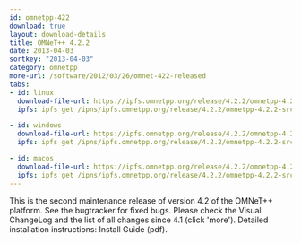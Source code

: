 ```yaml
---
id: omnetpp-422
download: true
layout: download-details
title: OMNeT++ 4.2.2
date: 2013-04-03
sortkey: "2013-04-03"
category: omnetpp
more-url: /software/2012/03/26/omnet-422-released
tabs:
- id: linux
  download-file-url: https://ipfs.omnetpp.org/release/4.2.2/omnetpp-4.2.2-src.tgz
  ipfs: ipfs get /ipns/ipfs.omnetpp.org/release/4.2.2/omnetpp-4.2.2-src.tgz

- id: windows
  download-file-url: https://ipfs.omnetpp.org/release/4.2.2/omnetpp-4.2.2-src-windows.zip
  ipfs: ipfs get /ipns/ipfs.omnetpp.org/release/4.2.2/omnetpp-4.2.2-src-windows.zip

- id: macos
  download-file-url: https://ipfs.omnetpp.org/release/4.2.2/omnetpp-4.2.2-src.tgz
  ipfs: ipfs get /ipns/ipfs.omnetpp.org/release/4.2.2/omnetpp-4.2.2-src.tgz
---
```


This is the second maintenance release of version 4.2 of the OMNeT++ platform.
See the bugtracker for fixed bugs. Please check the Visual ChangeLog and the
list of all changes since 4.1 (click 'more'). Detailed installation
instructions: Install Guide (pdf).
